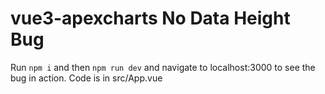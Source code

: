 # vue3-apexcharts No Data Height Bug

Run `npm i` and then `npm run dev` and navigate to localhost:3000 to see the bug in action. Code is in src/App.vue
